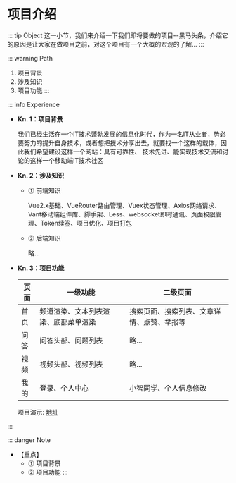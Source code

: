# 项目介绍

::: tip Object
这一小节，我们来介绍一下我们即将要做的项目--黑马头条，介绍它的原因是让大家在做项目之前，对这个项目有一个大概的宏观的了解...
:::

::: warning Path

1. 项目背景
2. 涉及知识
3. 项目功能
:::

::: info Experience

* **Kn. 1：项目背景**

  我们已经生活在一个IT技术蓬勃发展的信息化时代，作为一名IT从业者，势必要努力的提升自身技术，或者想把技术分享出去，就要找一个这样的载体，因此我们希望建设这样一个网站：具有可靠性、
  技术先进、能实现技术交流和讨论的这样一个移动端IT技术社区

* **Kn. 2：涉及知识**

  * ⓵ 前端知识

    Vue2.x基础、VueRouter路由管理、Vuex状态管理、Axios网络请求、Vant移动端组件库、脚手架、Less、websocket即时通讯、页面权限管理、Token续签、项目优化、项目打包

  * ⓶ 后端知识

    略...

* **Kn. 3：项目功能**

  | 页面 | 一级功能                           | 二级页面                   |
  | ---- | -------------------------------------- |   ------------------------------ |
  | 首页 | 频道渲染、文本列表渲染、底部菜单渲染 | 搜索页面、搜索列表、文章详情、点赞、举报等 |
  | 问答 | 问答头部、问题列表            | 略...                         |
  | 视频 | 视频头部、视频列表            | 略...                         |
  | 我的 | 登录、个人中心 | 小智同学、个人信息修改               |

  项目演示: [地址](http://toutiao.itheima.net/)

:::

::: danger Note

* 【重点】
  * ⓵ 项目背景
  * ⓶ 项目功能
:::
